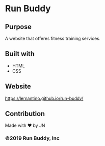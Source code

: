 # Run Buddy

## Purpose

A website that offeres fitness training services.

## Built with

* HTML
* CSS

## Website

https://lernantino.github.io/run-buddy/

## Contribution

Made with ❤️ by JN

### ©️2019 Run Buddy, Inc
